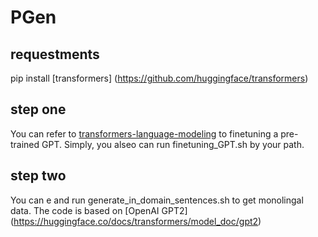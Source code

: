 # PGen
## requestments

pip install [transformers] (https://github.com/huggingface/transformers)


## step one
You can refer to [transformers-language-modeling](https://github.com/huggingface/transformers/tree/main/examples/pytorch/language-modeling) to finetuning a pre-trained GPT.
Simply, you alseo can run finetuning_GPT.sh by your path.

## step two
You can e and run generate_in_domain_sentences.sh to get monolingal data. The code is based on [OpenAI GPT2] (https://huggingface.co/docs/transformers/model_doc/gpt2)

